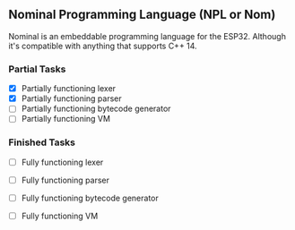 ## Nominal Programming Language (NPL or Nom)

Nominal is an embeddable programming language for the ESP32. Although it's compatible with anything that supports C++ 14.

### Partial Tasks
- [x] Partially functioning lexer
- [x] Partially functioning parser
- [ ] Partially functioning bytecode generator
- [ ] Partially functioning VM

### Finished Tasks
- [ ] Fully functioning lexer
- [ ] Fully functioning parser
- [ ] Fully functioning bytecode generator
- [ ] Fully functioning VM

